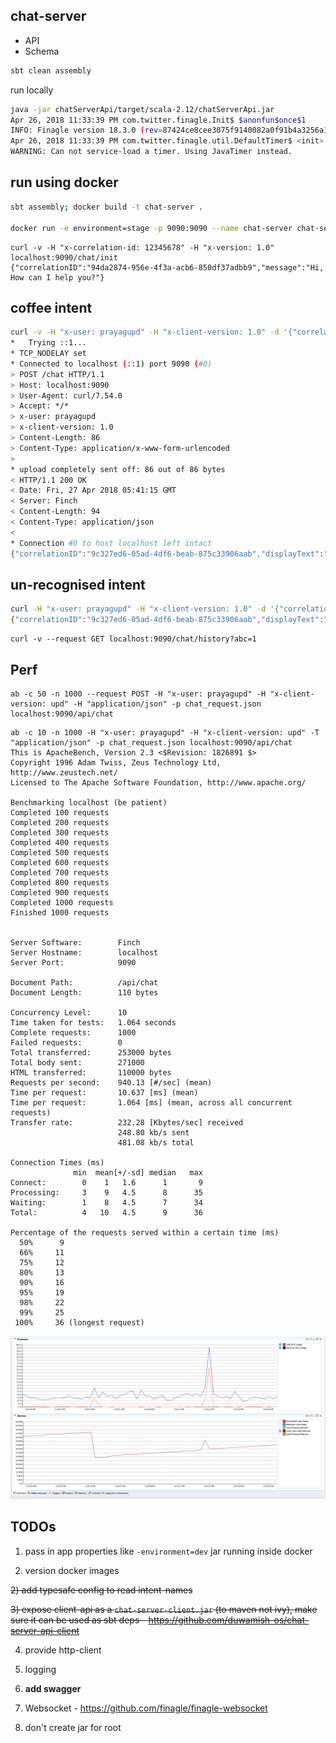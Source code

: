 chat-server
------------

- API
- Schema

```bash
sbt clean assembly
```

run locally

```bash
java -jar chatServerApi/target/scala-2.12/chatServerApi.jar
Apr 26, 2018 11:33:39 PM com.twitter.finagle.Init$ $anonfun$once$1
INFO: Finagle version 18.3.0 (rev=87424ce8cee3075f9140082a0f91b4a3256a1f50) built at 20180306-113908
Apr 26, 2018 11:33:39 PM com.twitter.finagle.util.DefaultTimer$ <init>
WARNING: Can not service-load a timer. Using JavaTimer instead.

```

run using docker
----------------

```bash
sbt assembly; docker build -t chat-server .

docker run -e environment=stage -p 9090:9090 --name chat-server chat-server
```

```
curl -v -H "x-correlation-id: 12345678" -H "x-version: 1.0" localhost:9090/chat/init
{"correlationID":"94da2874-956e-4f3a-acb6-850df37adbb9","message":"Hi, How can I help you?"}
```

coffee intent
-------------

```bash
curl -v -H "x-user: prayagupd" -H "x-client-version: 1.0" -d '{"correlationID": "9c327ed6-05ad-4df6-beab-875c33906aab", "message": "coffee near me"}' localhost:9090/api/chat
*   Trying ::1...
* TCP_NODELAY set
* Connected to localhost (::1) port 9090 (#0)
> POST /chat HTTP/1.1
> Host: localhost:9090
> User-Agent: curl/7.54.0
> Accept: */*
> x-user: prayagupd
> x-client-version: 1.0
> Content-Length: 86
> Content-Type: application/x-www-form-urlencoded
>
* upload completely sent off: 86 out of 86 bytes
< HTTP/1.1 200 OK
< Date: Fri, 27 Apr 2018 05:41:15 GMT
< Server: Finch
< Content-Length: 94
< Content-Type: application/json
<
* Connection #0 to host localhost left intact
{"correlationID":"9c327ed6-05ad-4df6-beab-875c33906aab","displayText":"Here are coffee shops"}
```

un-recognised intent
--------------------

```bash
curl -H "x-user: prayagupd" -H "x-client-version: 1.0" -d '{"correlationID": "9c327ed6-05ad-4df6-beab-875c33906aab", "message": "can i know about renters insurance"}' localhost:9090/chat
{"correlationID":"9c327ed6-05ad-4df6-beab-875c33906aab","displayText":"Did not understand you"}
```

```
curl -v --request GET localhost:9090/chat/history?abc=1
```

Perf
----

```
ab -c 50 -n 1000 --request POST -H "x-user: prayagupd" -H "x-client-version: upd" -H "application/json" -p chat_request.json localhost:9090/api/chat
```


```
ab -c 10 -n 1000 -H "x-user: prayagupd" -H "x-client-version: upd" -T "application/json" -p chat_request.json localhost:9090/api/chat
This is ApacheBench, Version 2.3 <$Revision: 1826891 $>
Copyright 1996 Adam Twiss, Zeus Technology Ltd, http://www.zeustech.net/
Licensed to The Apache Software Foundation, http://www.apache.org/

Benchmarking localhost (be patient)
Completed 100 requests
Completed 200 requests
Completed 300 requests
Completed 400 requests
Completed 500 requests
Completed 600 requests
Completed 700 requests
Completed 800 requests
Completed 900 requests
Completed 1000 requests
Finished 1000 requests


Server Software:        Finch
Server Hostname:        localhost
Server Port:            9090

Document Path:          /api/chat
Document Length:        110 bytes

Concurrency Level:      10
Time taken for tests:   1.064 seconds
Complete requests:      1000
Failed requests:        0
Total transferred:      253000 bytes
Total body sent:        271000
HTML transferred:       110000 bytes
Requests per second:    940.13 [#/sec] (mean)
Time per request:       10.637 [ms] (mean)
Time per request:       1.064 [ms] (mean, across all concurrent requests)
Transfer rate:          232.28 [Kbytes/sec] received
                        248.80 kb/s sent
                        481.08 kb/s total

Connection Times (ms)
              min  mean[+/-sd] median   max
Connect:        0    1   1.6      1       9
Processing:     3    9   4.5      8      35
Waiting:        1    8   4.5      7      34
Total:          4   10   4.5      9      36

Percentage of the requests served within a certain time (ms)
  50%      9
  66%     11
  75%     12
  80%     13
  90%     16
  95%     19
  98%     22
  99%     25
 100%     36 (longest request)

```

![](finch_1000.png)

TODOs
-----

1) pass in app properties like `-environment=dev` jar running inside docker

2) version docker images

~~2) add typesafe config to read intent-names~~

~~3) expose client-api as a `chat-server-client.jar` (to maven not ivy), make sure it can be used as sbt deps - https://github.com/duwamish-os/chat-server-api-client~~

4) provide http-client

5) logging

6) **add swagger**

7) Websocket - https://github.com/finagle/finagle-websocket

8) don't create jar for root
